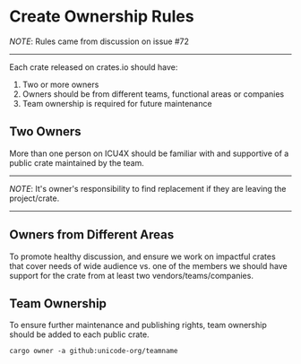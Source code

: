 # Create Ownership Rules

*NOTE*: Rules came from discussion on issue #72
***

Each crate released on crates.io should have:

1. Two or more owners
2. Owners should be from different teams, functional areas or companies
3. Team ownership is required for future maintenance

## Two Owners

More than one person on ICU4X should be familiar with and supportive of a public crate maintained by the team.

***
*NOTE*: It's owner's responsibility to find replacement if they are leaving the project/crate.
***

## Owners from Different Areas

To promote healthy discussion, and ensure we work on impactful crates that cover needs of wide audience vs. one of the members we should have support for the crate from at least two vendors/teams/companies.

## Team Ownership

To ensure further maintenance and publishing rights, team ownership should be added to each public crate.

```
cargo owner -a github:unicode-org/teamname
```
